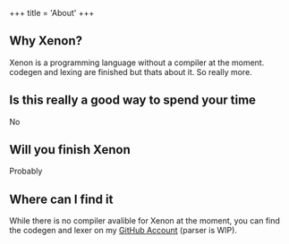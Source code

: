 +++
title = 'About'
+++

## Why Xenon?

Xenon is a programming language without a compiler at the moment. codegen and lexing are finished but thats about it. So really more.

## Is this really a good way to spend your time

No

## Will you finish Xenon

Probably

## Where can I find it

While there is no compiler avalible for Xenon at the moment, you can find the codegen and lexer on my [GitHub Account](https://github.com/ApplePieCodes) (parser is WIP).

